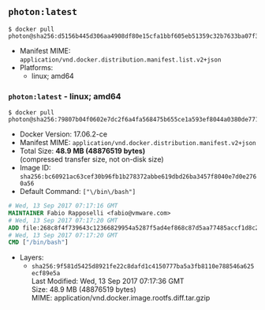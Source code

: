## `photon:latest`

```console
$ docker pull photon@sha256:d5156b445d306aa4908df80e15cfa1bbf605eb51359c32b7633ba07f33ff7201
```

-	Manifest MIME: `application/vnd.docker.distribution.manifest.list.v2+json`
-	Platforms:
	-	linux; amd64

### `photon:latest` - linux; amd64

```console
$ docker pull photon@sha256:79807b04f0602e7dc2f6a4fa568475b655ce1a593ef8044a0380de771ff61707
```

-	Docker Version: 17.06.2-ce
-	Manifest MIME: `application/vnd.docker.distribution.manifest.v2+json`
-	Total Size: **48.9 MB (48876519 bytes)**  
	(compressed transfer size, not on-disk size)
-	Image ID: `sha256:bc60921ac63cef30b96fb1b278372abbe619dbd26ba3457f8040e7d0e2760a56`
-	Default Command: `["\/bin\/bash"]`

```dockerfile
# Wed, 13 Sep 2017 07:17:16 GMT
MAINTAINER Fabio Rapposelli <fabio@vmware.com>
# Wed, 13 Sep 2017 07:17:20 GMT
ADD file:268c8f4f739643c12366829954a5287f5ad4ef868c87d5aa77485accf1d8c214 in / 
# Wed, 13 Sep 2017 07:17:20 GMT
CMD ["/bin/bash"]
```

-	Layers:
	-	`sha256:9f581d5425d8921fe22c8dafd1c4150777ba5a3fb8110e788546a625ecf89e5a`  
		Last Modified: Wed, 13 Sep 2017 07:17:36 GMT  
		Size: 48.9 MB (48876519 bytes)  
		MIME: application/vnd.docker.image.rootfs.diff.tar.gzip
